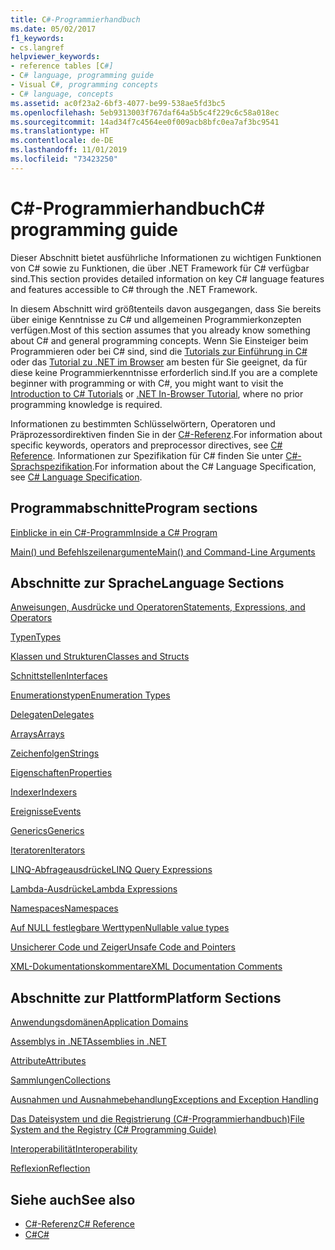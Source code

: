 ```yaml
---
title: C#-Programmierhandbuch
ms.date: 05/02/2017
f1_keywords:
- cs.langref
helpviewer_keywords:
- reference tables [C#]
- C# language, programming guide
- Visual C#, programming concepts
- C# language, concepts
ms.assetid: ac0f23a2-6bf3-4077-be99-538ae5fd3bc5
ms.openlocfilehash: 5eb9313003f767daf64a5b5c4f229c6c58a018ec
ms.sourcegitcommit: 14ad34f7c4564ee0f009acb8bfc0ea7af3bc9541
ms.translationtype: HT
ms.contentlocale: de-DE
ms.lasthandoff: 11/01/2019
ms.locfileid: "73423250"
---
```

# <a name="c-programming-guide"></a><span data-ttu-id="2f0af-102">C#-Programmierhandbuch</span><span class="sxs-lookup"><span data-stu-id="2f0af-102">C# programming guide</span></span>
<span data-ttu-id="2f0af-103">Dieser Abschnitt bietet ausführliche Informationen zu wichtigen Funktionen von C# sowie zu Funktionen, die über .NET Framework für C# verfügbar sind.</span><span class="sxs-lookup"><span data-stu-id="2f0af-103">This section provides detailed information on key C# language features and features accessible to C# through the .NET Framework.</span></span>  
  
 <span data-ttu-id="2f0af-104">In diesem Abschnitt wird größtenteils davon ausgegangen, dass Sie bereits über einige Kenntnisse zu C# und allgemeinen Programmierkonzepten verfügen.</span><span class="sxs-lookup"><span data-stu-id="2f0af-104">Most of this section assumes that you already know something about C# and general programming concepts.</span></span> <span data-ttu-id="2f0af-105">Wenn Sie Einsteiger beim Programmieren oder bei C# sind, sind die [Tutorials zur Einführung in C#](../tutorials/intro-to-csharp/index.md) oder das [Tutorial zu .NET im Browser](https://dotnet.microsoft.com/learn/dotnet/in-browser-tutorial/1) am besten für Sie geeignet, da für diese keine Programmierkenntnisse erforderlich sind.</span><span class="sxs-lookup"><span data-stu-id="2f0af-105">If you are a complete beginner with programming or with C#, you might want to visit the [Introduction to C# Tutorials](../tutorials/intro-to-csharp/index.md) or [.NET In-Browser Tutorial](https://dotnet.microsoft.com/learn/dotnet/in-browser-tutorial/1), where no prior programming knowledge is required.</span></span>  
  
 <span data-ttu-id="2f0af-106">Informationen zu bestimmten Schlüsselwörtern, Operatoren und Präprozessordirektiven finden Sie in der [C#-Referenz](../language-reference/index.md).</span><span class="sxs-lookup"><span data-stu-id="2f0af-106">For information about specific keywords, operators and preprocessor directives, see [C# Reference](../language-reference/index.md).</span></span> <span data-ttu-id="2f0af-107">Informationen zur Spezifikation für C# finden Sie unter [C#-Sprachspezifikation](/dotnet/csharp/language-reference/language-specification/introduction).</span><span class="sxs-lookup"><span data-stu-id="2f0af-107">For information about the C# Language Specification, see [C# Language Specification](/dotnet/csharp/language-reference/language-specification/introduction).</span></span>  
  
## <a name="program-sections"></a><span data-ttu-id="2f0af-108">Programmabschnitte</span><span class="sxs-lookup"><span data-stu-id="2f0af-108">Program sections</span></span>

[<span data-ttu-id="2f0af-109">Einblicke in ein C#-Programm</span><span class="sxs-lookup"><span data-stu-id="2f0af-109">Inside a C# Program</span></span>](./inside-a-program/index.md)  
  
[<span data-ttu-id="2f0af-110">Main() und Befehlszeilenargumente</span><span class="sxs-lookup"><span data-stu-id="2f0af-110">Main() and Command-Line Arguments</span></span>](./main-and-command-args/index.md)  
 
## <a name="language-sections"></a><span data-ttu-id="2f0af-111">Abschnitte zur Sprache</span><span class="sxs-lookup"><span data-stu-id="2f0af-111">Language Sections</span></span>  
[<span data-ttu-id="2f0af-112">Anweisungen, Ausdrücke und Operatoren</span><span class="sxs-lookup"><span data-stu-id="2f0af-112">Statements, Expressions, and Operators</span></span>](./statements-expressions-operators/index.md)  

 [<span data-ttu-id="2f0af-113">Typen</span><span class="sxs-lookup"><span data-stu-id="2f0af-113">Types</span></span>](./types/index.md)  

 [<span data-ttu-id="2f0af-114">Klassen und Strukturen</span><span class="sxs-lookup"><span data-stu-id="2f0af-114">Classes and Structs</span></span>](./classes-and-structs/index.md)  
  
 [<span data-ttu-id="2f0af-115">Schnittstellen</span><span class="sxs-lookup"><span data-stu-id="2f0af-115">Interfaces</span></span>](./interfaces/index.md)  

 [<span data-ttu-id="2f0af-116">Enumerationstypen</span><span class="sxs-lookup"><span data-stu-id="2f0af-116">Enumeration Types</span></span>](./enumeration-types.md)  
  
 [<span data-ttu-id="2f0af-117">Delegaten</span><span class="sxs-lookup"><span data-stu-id="2f0af-117">Delegates</span></span>](./delegates/index.md)  
 
 [<span data-ttu-id="2f0af-118">Arrays</span><span class="sxs-lookup"><span data-stu-id="2f0af-118">Arrays</span></span>](./arrays/index.md)  
  
 [<span data-ttu-id="2f0af-119">Zeichenfolgen</span><span class="sxs-lookup"><span data-stu-id="2f0af-119">Strings</span></span>](./strings/index.md)  
  
 [<span data-ttu-id="2f0af-120">Eigenschaften</span><span class="sxs-lookup"><span data-stu-id="2f0af-120">Properties</span></span>](./classes-and-structs/properties.md)  
  
 [<span data-ttu-id="2f0af-121">Indexer</span><span class="sxs-lookup"><span data-stu-id="2f0af-121">Indexers</span></span>](./indexers/index.md)  
  
 [<span data-ttu-id="2f0af-122">Ereignisse</span><span class="sxs-lookup"><span data-stu-id="2f0af-122">Events</span></span>](./events/index.md)  
  
 [<span data-ttu-id="2f0af-123">Generics</span><span class="sxs-lookup"><span data-stu-id="2f0af-123">Generics</span></span>](./generics/index.md)  
  
 [<span data-ttu-id="2f0af-124">Iteratoren</span><span class="sxs-lookup"><span data-stu-id="2f0af-124">Iterators</span></span>](./concepts/iterators.md)
  
 [<span data-ttu-id="2f0af-125">LINQ-Abfrageausdrücke</span><span class="sxs-lookup"><span data-stu-id="2f0af-125">LINQ Query Expressions</span></span>](../linq/index.md)  
  
 [<span data-ttu-id="2f0af-126">Lambda-Ausdrücke</span><span class="sxs-lookup"><span data-stu-id="2f0af-126">Lambda Expressions</span></span>](./statements-expressions-operators/lambda-expressions.md)  
  
 [<span data-ttu-id="2f0af-127">Namespaces</span><span class="sxs-lookup"><span data-stu-id="2f0af-127">Namespaces</span></span>](./namespaces/index.md)  
  
 [<span data-ttu-id="2f0af-128">Auf NULL festlegbare Werttypen</span><span class="sxs-lookup"><span data-stu-id="2f0af-128">Nullable value types</span></span>](./nullable-types/index.md)  
  
 [<span data-ttu-id="2f0af-129">Unsicherer Code und Zeiger</span><span class="sxs-lookup"><span data-stu-id="2f0af-129">Unsafe Code and Pointers</span></span>](./unsafe-code-pointers/index.md)  
  
 [<span data-ttu-id="2f0af-130">XML-Dokumentationskommentare</span><span class="sxs-lookup"><span data-stu-id="2f0af-130">XML Documentation Comments</span></span>](./xmldoc/index.md)  
  
## <a name="platform-sections"></a><span data-ttu-id="2f0af-131">Abschnitte zur Plattform</span><span class="sxs-lookup"><span data-stu-id="2f0af-131">Platform Sections</span></span>  
 [<span data-ttu-id="2f0af-132">Anwendungsdomänen</span><span class="sxs-lookup"><span data-stu-id="2f0af-132">Application Domains</span></span>](../../framework/app-domains/application-domains.md)  
  
 [<span data-ttu-id="2f0af-133">Assemblys in .NET</span><span class="sxs-lookup"><span data-stu-id="2f0af-133">Assemblies in .NET</span></span>](../../standard/assembly/index.md)  
  
 [<span data-ttu-id="2f0af-134">Attribute</span><span class="sxs-lookup"><span data-stu-id="2f0af-134">Attributes</span></span>](./concepts/attributes/index.md)  
  
 [<span data-ttu-id="2f0af-135">Sammlungen</span><span class="sxs-lookup"><span data-stu-id="2f0af-135">Collections</span></span>](./concepts/collections.md)  
  
 [<span data-ttu-id="2f0af-136">Ausnahmen und Ausnahmebehandlung</span><span class="sxs-lookup"><span data-stu-id="2f0af-136">Exceptions and Exception Handling</span></span>](./exceptions/index.md)  
  
 [<span data-ttu-id="2f0af-137">Das Dateisystem und die Registrierung (C#-Programmierhandbuch)</span><span class="sxs-lookup"><span data-stu-id="2f0af-137">File System and the Registry (C# Programming Guide)</span></span>](./file-system/index.md)  
  
 [<span data-ttu-id="2f0af-138">Interoperabilität</span><span class="sxs-lookup"><span data-stu-id="2f0af-138">Interoperability</span></span>](./interop/index.md)  
  
 [<span data-ttu-id="2f0af-139">Reflexion</span><span class="sxs-lookup"><span data-stu-id="2f0af-139">Reflection</span></span>](./concepts/reflection.md)  
  
## <a name="see-also"></a><span data-ttu-id="2f0af-140">Siehe auch</span><span class="sxs-lookup"><span data-stu-id="2f0af-140">See also</span></span>

- [<span data-ttu-id="2f0af-141">C#-Referenz</span><span class="sxs-lookup"><span data-stu-id="2f0af-141">C# Reference</span></span>](../language-reference/index.md)
- [<span data-ttu-id="2f0af-142">C#</span><span class="sxs-lookup"><span data-stu-id="2f0af-142">C#</span></span>](../index.md)
